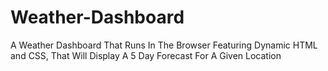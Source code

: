 # Weather-Dashboard
A Weather Dashboard That Runs In The Browser Featuring Dynamic HTML and CSS, That Will Display A 5 Day Forecast For A Given Location
